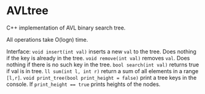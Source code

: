 # AVLtree
C++ implementation of AVL binary search tree.

All operations take O(logn) time.

Interface:
`void insert(int val)` inserts a new `val` to the tree. Does nothing if the key is already in the tree.
`void remove(int val)` removes `val`. Does nothing if there is no such key in the tree.
`bool search(int val)` returns true if val is in tree.
`ll sum(int l, int r)` return a sum of all elements in a range `[l,r]`.
`void print_tree(bool print_height = false)` print a tree keys in the console. If `print_height == true` prints heights of the nodes.

